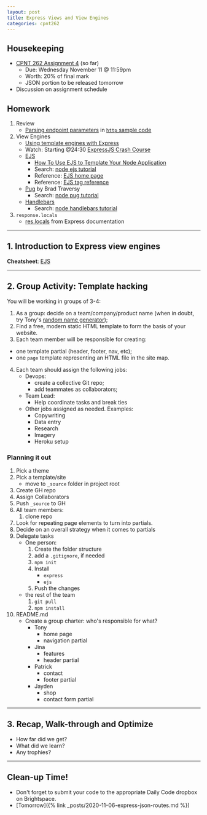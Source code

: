```yaml
---
layout: post
title: Express Views and View Engines
categories: cpnt262
---
```

## Housekeeping
- [CPNT 262 Assignment 4](https://github.com/sait-wbdv/assessments/tree/master/cpnt262/assignment-4) (so far)
  - Due: Wednesday November 11 @ 11:59pm
  - Worth: 20% of final mark
  - JSON portion to be released tomorrow
- Discussion on assignment schedule

## Homework
1. Review
    - [Parsing endpoint parameters](https://github.com/sait-wbdv/sample-code/tree/master/backend/node/http/4-path-params.js) in [`http` sample code](https://github.com/sait-wbdv/sample-code/tree/master/backend/node/http/)
2. View Engines
    - [Using template engines with Express](https://expressjs.com/en/guide/using-template-engines.html)
    - Watch: Starting @24:30 [ExpressJS Crash Course](https://youtu.be/gnsO8-xJ8rs?t=1468)
    - [EJS](https://ejs.co/)
      - [How To Use EJS to Template Your Node Application](https://www.digitalocean.com/community/tutorials/how-to-use-ejs-to-template-your-node-application)
      - Search: [node ejs tutorial](https://www.google.com/search?q=node+ejs+tutorial)
      - Reference: [EJS home page](https://ejs.co/)
      - Reference: [EJS tag reference](https://www.npmjs.com/package/ejs#tags)
    - [Pug](https://pugjs.org/api/getting-started.html) by Brad Traversy
      - Search: [node pug tutorial](https://www.google.com/search?q=node+pug+tutorial)
    - [Handlebars](https://handlebarsjs.com/)
      - Search: [node handlebars tutorial](https://www.google.com/search?q=node+handlebars+tutorial)
3. `response.locals`
    - [res.locals](https://expressjs.com/en/api.html#res.locals) from Express documentation

---

## 1. Introduction to Express view engines

**Cheatsheet**: [EJS](https://github.com/sait-wbdv/sample-code/tree/master/backend/express/views)

---

## 2. Group Activity: Template hacking
You will be working in groups of 3-4:
1. As a group: decide on a team/company/product name (when in doubt, try Tony's [random name generator](https://acidtone.github.io/namor/));
2. Find a free, modern static HTML template to form the basis of your website.
3. Each team member will be responsible for creating:
  - one template partial (header, footer, nav, etc);
  - one `page` template representing an HTML file in the site map.
4. Each team should assign the following jobs:
    - Devops: 
        - create a collective Git repo;
        - add teammates as collaborators;
    - Team Lead:
        - Help coordinate tasks and break ties
    - Other jobs assigned as needed. Examples:
        - Copywriting
        - Data entry
        - Research
        - Imagery
        - Heroku setup

### Planning it out
1. Pick a theme
2. Pick a template/site
    - move to `_source` folder in project root
3. Create GH repo
4. Assign Collaborators
4. Push `_source` to GH
5. All team members: 
    1. clone repo
6. Look for repeating page elements to turn into partials.
7. Decide on an overall strategy when it comes to partials
8. Delegate tasks
    - One person:
        1. Create the folder structure
        2. add a `.gitignore`, if needed
        2. `npm init`
        3. Install
            - `express`
            - `ejs`
        4. Push the changes
    - the rest of the team
        1. `git pull`
        2. `npm install`
9. README.md
    - Create a group charter: who's responsible for what?
        - Tony
            - home page
            - navigation partial
        - Jina
            - features
            - header partial
        - Patrick
            - contact
            - footer partial
        - Jayden
            - shop
            - contact form partial


---

## 3. Recap, Walk-through and Optimize
- How far did we get?
- What did we learn?
- Any trophies?

---

## Clean-up Time!
- Don't forget to submit your code to the appropriate Daily Code dropbox on Brightspace.
- [Tomorrow]({% link _posts/2020-11-06-express-json-routes.md %})
